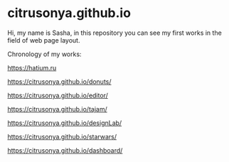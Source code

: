 # citrusonya.github.io
Hi, my name is Sasha, in this repository you can see my first works in the field of web page layout. 

Chronology of my works:

https://hatium.ru

https://citrusonya.github.io/donuts/

https://citrusonya.github.io/editor/

https://citrusonya.github.io/tajam/

https://citrusonya.github.io/designLab/

https://citrusonya.github.io/starwars/

https://citrusonya.github.io/dashboard/
